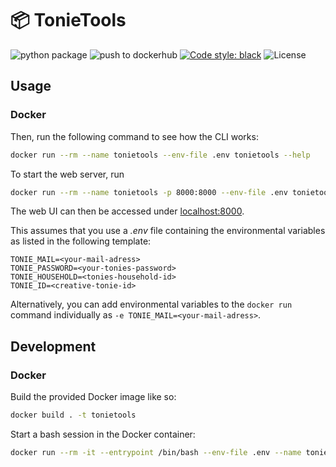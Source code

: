 # :package: TonieTools
![python package](https://github.com/floscha/tonietools/actions/workflows/github-actions.yml/badge.svg)
![push to dockerhub](https://github.com/floscha/tonietools/actions/workflows/push-to-dockerhub.yml/badge.svg)
[![Code style: black](https://img.shields.io/badge/code%20style-black-000000.svg)](https://github.com/psf/black)
![License](https://img.shields.io/github/license/mashape/apistatus.svg)

## Usage

### Docker


Then, run the following command to see how the CLI works:
```bash
docker run --rm --name tonietools --env-file .env tonietools --help
```

To start the web server, run
```bash
docker run --rm --name tonietools -p 8000:8000 --env-file .env tonietools
```
The web UI can then be accessed under [localhost:8000](localhost:8000).

This assumes that you use a *.env* file containing the environmental variables as listed in the following template:
```
TONIE_MAIL=<your-mail-adress>
TONIE_PASSWORD=<your-tonies-password>
TONIE_HOUSEHOLD=<tonies-household-id>
TONIE_ID=<creative-tonie-id>
```

Alternatively, you can add environmental variables to the `docker run` command individually as `-e TONIE_MAIL=<your-mail-adress>`. 


## Development

### Docker

Build the provided Docker image like so:
```bash
docker build . -t tonietools
```

Start a bash session in the Docker container:
```bash
docker run --rm -it --entrypoint /bin/bash --env-file .env --name tonietools tonietools
```

